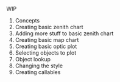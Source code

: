 

WIP


1. Concepts
2. Creating basic zenith chart
3. Adding more stuff to basic zenith chart
4. Creating basic map chart
5. Creating basic optic plot
6. Selecting objects to plot
7. Object lookup
8. Changing the style
9. Creating callables

